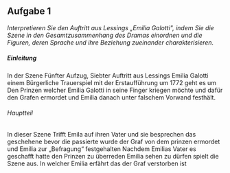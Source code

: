## Aufgabe 1 
*Interpretieren Sie den Auftritt aus Lessings „Emilia Galotti", indem Sie die Szene in den Gesamtzusammenhang des Dramas einordnen und die Figuren, deren Sprache und ihre Beziehung zueinander charakterisieren.*

##### Einleitung
In der Szene Fünfter Aufzug, Siebter Auftritt aus Lessings Emilia Galotti einem Bürgerliche Trauerspiel  mit der Erstaufführung um 1772 geht es um Den Prinzen welcher Emilia Galotti in seine Finger kriegen möchte und dafür den Grafen ermordet und Emilia danach unter falschem Vorwand festhält.

###### Hauptteil 
In dieser Szene Trifft Emila auf ihren Vater und sie besprechen das geschehene bevor die passierte wurde der Graf von dem prinzen ermordet und Emilia zur „Befragung“ festgehalten Nachdem Emilias Vater es geschafft hatte den Prinzen zu überreden Emilia sehen zu dürfen spielt die Szene aus. In welcher Emilia erfährt das der Graf verstorben ist  